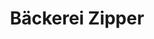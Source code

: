 ---
title: "Bäckerei Zipper"
url: /gelsenkirchen/baeckerei-zipper-cranger-strasse-5/
shop: Bäckerei
---